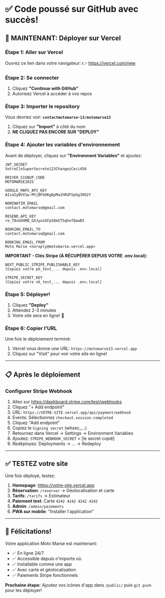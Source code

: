 # ✅ Code poussé sur GitHub avec succès!

## 🚀 MAINTENANT: Déployer sur Vercel

### Étape 1: Aller sur Vercel

Ouvrez ce lien dans votre navigateur:
👉 https://vercel.com/new

### Étape 2: Se connecter

1. Cliquez **"Continue with GitHub"**
2. Autorisez Vercel à accéder à vos repos

### Étape 3: Importer le repository

Vous devriez voir: **`contactmotomarse-13/motomarse13`**

1. Cliquez sur **"Import"** à côté du nom
2. **NE CLIQUEZ PAS ENCORE SUR "DEPLOY"**

### Étape 4: Ajouter les variables d'environnement

Avant de déployer, cliquez sur **"Environment Variables"** et ajoutez:

```
JWT_SECRET
VotreCleSuperSecrete123ChangezCeci456

DRIVER_SIGNUP_CODE
MOTOMARSE2025

GOOGLE_MAPS_API_KEY
AIzaSyBVV1w-MYjBFbOKgDpMa1hRUF5pGg39O2Y

NOMINATIM_EMAIL
contact.motomarse@gmail.com

RESEND_API_KEY
re_T8xUd4MQ_GXJyozGFpS8mST5qhofQawB3

BOOKING_EMAIL_TO
contact.motomarse@gmail.com

BOOKING_EMAIL_FROM
Moto Marse <noreply@motomarse.vercel.app>
```

**IMPORTANT - Clés Stripe (À RÉCUPÉRER DEPUIS VOTRE .env.local):**

```
NEXT_PUBLIC_STRIPE_PUBLISHABLE_KEY
[Copiez votre pk_test_... depuis .env.local]

STRIPE_SECRET_KEY
[Copiez votre sk_test_... depuis .env.local]
```

### Étape 5: Déployer!

1. Cliquez **"Deploy"**
2. Attendez 2-3 minutes
3. Votre site sera en ligne! 🎉

### Étape 6: Copier l'URL

Une fois le déploiement terminé:
1. Vercel vous donne une URL: `https://motomarse13.vercel.app`
2. Cliquez sur "Visit" pour voir votre site en ligne!

---

## 📋 Après le déploiement

### Configurer Stripe Webhook

1. Allez sur https://dashboard.stripe.com/test/webhooks
2. Cliquez "+ Add endpoint"
3. URL: `https://VOTRE-SITE.vercel.app/api/payment/webhook`
4. Events: Sélectionnez `checkout.session.completed`
5. Cliquez "Add endpoint"
6. Copiez le `Signing secret` (whsec_...)
7. Retournez dans Vercel → Settings → Environment Variables
8. Ajoutez: `STRIPE_WEBHOOK_SECRET` = [le secret copié]
9. Redéployez: Deployments → ... → Redeploy

---

## ✅ TESTEZ votre site

Une fois déployé, testez:

1. **Homepage**: https://votre-site.vercel.app
2. **Réservation**: `/reserver` → Géolocalisation et carte
3. **Tarifs**: `/tarifs` → Estimateur
4. **Paiement test**: Carte `4242 4242 4242 4242`
5. **Admin**: `/admin/paiements`
6. **PWA sur mobile**: "Installer l'application"

---

## 🎉 Félicitations!

Votre application Moto Marse est maintenant:
- ✅ En ligne 24/7
- ✅ Accessible depuis n'importe où
- ✅ Installable comme une app
- ✅ Avec carte et géolocalisation
- ✅ Paiements Stripe fonctionnels

**Prochaine étape:** Ajoutez vos icônes d'app dans `/public/` puis `git push` pour les déployer!
